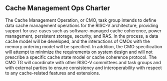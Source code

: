 ## Cache Management Ops Charter

The Cache Management Operation, or CMO, task group intends to define data cache
management operations for the RISC-V architecture, providing support for use-cases
such as software-managed cache coherence, power management, persistent storage,
security, and RAS. In the process, a data cache model will be developed, and the
interactions of CMOs with the memory ordering model will be specified. In addition,
the CMO specification will attempt to minimize the requirements on system design
and will not prescribe a specific cache state model or cache coherence protocol.
The CMO TG will coordinate with other RISC-V committees and task groups and with
external parties to ensure consistency and interoperability with respect to any
cache-related features and extensions.